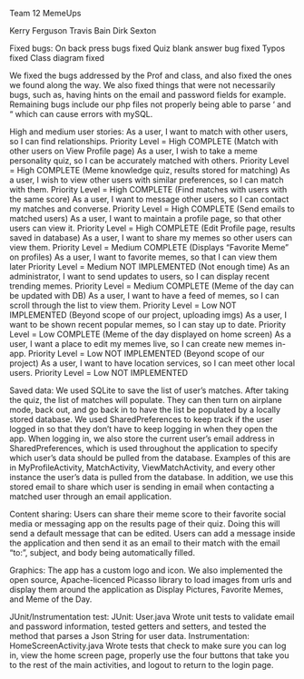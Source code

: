 Team 12 MemeUps

Kerry Ferguson
Travis Bain
Dirk Sexton


Fixed bugs:
On back press bugs fixed
Quiz blank answer bug fixed
Typos fixed
Class diagram fixed


We fixed the bugs addressed by the Prof and class, and also fixed the ones we found along the way. We also fixed things that were not necessarily bugs, such as, having hints on the email and password fields for example. Remaining bugs include our php files not properly being able to parse ‘ and “ which can cause errors with mySQL.


High and medium user stories:
As a user, I want to match with other users, so I can find relationships. 
Priority Level = High COMPLETE (Match with other users on View Profile page)
As a user, I wish to take a meme personality quiz, so I can be accurately matched with others. 
Priority Level = High COMPLETE (Meme knowledge quiz, results stored for matching)
As a user, I wish to view other users with similar preferences, so I can match with them. Priority Level = High COMPLETE (Find matches with users with the same score)
As a user, I want to message other users, so I can contact my matches and converse. Priority Level = High COMPLETE (Send emails to matched users)
As a user, I want to maintain a profile page, so that other users can view it. 
Priority Level = High COMPLETE (Edit Profile page, results saved in database)
As a user, I want to share my memes so other users can view them.
Priority Level = Medium COMPLETE (Displays “Favorite Meme” on profiles)
As a user, I want to favorite memes, so that I can view them later 
Priority Level = Medium NOT IMPLEMENTED (Not enough time)
As an administrator, I want to send updates to users, so I can display recent trending memes. 
Priority Level = Medium COMPLETE (Meme of the day can be updated with DB)
As a user, I want to have a feed of memes, so I can scroll through the list to view them. Priority Level = Low NOT IMPLEMENTED (Beyond scope of our project, uploading imgs)
As a user, I want to be shown recent popular memes, so I can stay up to date. Priority Level = Low COMPLETE (Meme of the day displayed on home screen)
As a user, I want a place to edit my memes live, so I can create new memes in-app. Priority Level = Low NOT IMPLEMENTED (Beyond scope of our project)
As a user, I want to have location services, so I can meet other local users. Priority Level = Low NOT IMPLEMENTED

Saved data:
We used SQLite to save the list of user’s matches. After taking the quiz, the list of matches will populate. They can then turn on airplane mode, back out, and go back in to have the list be populated by a locally stored database.
We used SharedPreferences to keep track if the user logged in so that they don’t have to keep logging in when they open the app. When logging in, we also store the current user’s email address in SharedPreferences, which is used throughout the application to specify which user’s data should be pulled from the database. Examples of this are in MyProfileActivity, MatchActivity, ViewMatchActivity, and every other instance the user’s data is pulled from the database. In addition, we use this stored email to share which user is sending in email when contacting a matched user through an email application.

Content sharing:
Users can share their meme score to their favorite social media or messaging app on the results page of their quiz. Doing this will send a default message that can be edited.
Users can add a message inside the application and then send it as an email to their match with the email “to:”, subject, and body being automatically filled.

Graphics:
The app has a custom logo and icon. We also implemented the open source, Apache-licenced Picasso library to load images from urls and display them around the application as Display Pictures, Favorite Memes, and Meme of the Day.

JUnit/Instrumentation test:
JUnit: User.java
    Wrote unit tests to validate email and password information, tested getters and setters, and tested the method that parses a Json String for user data.
Instrumentation: HomeScreenActivity.java
    Wrote tests that check to make sure you can log in, view the home screen page, properly use the four buttons that take you to the rest of the main activities, and logout to return to the login page.



